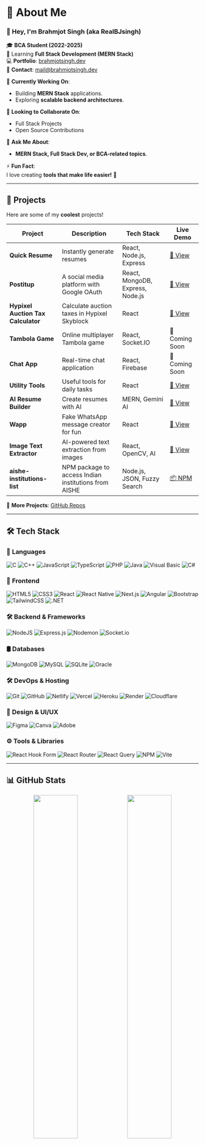 # 💫 About Me  
### 👋 Hey, I'm **Brahmjot Singh** (aka **RealBJsingh**)  

🎓 **BCA Student (2022-2025)**  
🌱 Learning **Full Stack Development (MERN Stack)**  
💻 **Portfolio**: [brahmjotsingh.dev](https://brahmjotsingh.dev)  
📧 **Contact**: [mail@brahmjotsingh.dev](mailto:mail@brahmjotsingh.dev)  

🔭 **Currently Working On**:  
- Building **MERN Stack** applications.  
- Exploring **scalable backend architectures**.  

🤝 **Looking to Collaborate On**:  
- Full Stack Projects  
- Open Source Contributions  

💬 **Ask Me About**:  
- **MERN Stack, Full Stack Dev, or BCA-related topics**.  

⚡ **Fun Fact**:  
I love creating **tools that make life easier!** 🚀  

---

## 🚀 Projects  
Here are some of my **coolest** projects!  

| Project                            | Description                                          | Tech Stack                       | Live Demo                                                       |
| ---------------------------------- | ---------------------------------------------------- | -------------------------------- | --------------------------------------------------------------- |
| **Quick Resume**                   | Instantly generate resumes                           | React, Node.js, Express          | [🔗 View](https://quickresumehack.netlify.app/)                 |
| **Postitup**                       | A social media platform with Google OAuth            | React, MongoDB, Express, Node.js | [🔗 View](https://postitup.netlify.app/)                        |
| **Hypixel Auction Tax Calculator** | Calculate auction taxes in Hypixel Skyblock          | React                            | [🔗 View](https://auction-tax.netlify.app/)                     |
| **Tambola Game**                   | Online multiplayer Tambola game                      | React, Socket.IO                 | 🔗 Coming Soon                                                  |
| **Chat App**                       | Real-time chat application                           | React, Firebase                  | 🔗 Coming Soon                                                  |
| **Utility Tools**                  | Useful tools for daily tasks                         | React                            | [🔗 View](https://tools-utility.netlify.app/)                   |
| **AI Resume Builder**              | Create resumes with AI                               | MERN, Gemini AI                  | [🔗 View](https://aibuildresume.netlify.app/)                   |
| **Wapp**                           | Fake WhatsApp message creator for fun                | React                            | [🔗 View](https://fakemessagetoolwhats-app.netlify.app/)        |
| **Image Text Extractor**           | AI-powered text extraction from images               | React, OpenCV, AI                | [🔗 View](https://image-text-extractor2.vercel.app/)            |
| **aishe-institutions-list**        | NPM package to access Indian institutions from AISHE | Node.js, JSON, Fuzzy Search      | [📦 NPM](https://www.npmjs.com/package/aishe-institutions-list) |




🔗 **More Projects**: [GitHub Repos](https://github.com/BrahmjotSingh0)  

---

## 🛠️ **Tech Stack**  

### 🚀 **Languages**  
![C](https://img.shields.io/badge/c-%2300599C.svg?style=flat&logo=c&logoColor=white) ![C++](https://img.shields.io/badge/c++-%2300599C.svg?style=flat&logo=c%2B%2B&logoColor=white) ![JavaScript](https://img.shields.io/badge/javascript-%23323330.svg?style=flat&logo=javascript&logoColor=%23F7DF1E) ![TypeScript](https://img.shields.io/badge/typescript-%23007ACC.svg?style=flat&logo=typescript&logoColor=white) ![PHP](https://img.shields.io/badge/php-%23777BB4.svg?style=flat&logo=php&logoColor=white) ![Java](https://img.shields.io/badge/java-%23ED8B00.svg?style=flat&logo=java&logoColor=white) ![Visual Basic](https://img.shields.io/badge/Visual%20Basic-%23512BD4.svg?style=flat&logo=dot-net&logoColor=white) ![C#](https://img.shields.io/badge/C%23-239120?style=flat&logo=c-sharp&logoColor=white)  

### 🎨 **Frontend**  
![HTML5](https://img.shields.io/badge/html5-%23E34F26.svg?style=flat&logo=html5&logoColor=white) ![CSS3](https://img.shields.io/badge/css3-%231572B6.svg?style=flat&logo=css3&logoColor=white) ![React](https://img.shields.io/badge/react-%2320232a.svg?style=flat&logo=react&logoColor=%2361DAFB) ![React Native](https://img.shields.io/badge/react_native-%2320232a.svg?style=flat&logo=react&logoColor=%2361DAFB) ![Next.js](https://img.shields.io/badge/Next-black?style=flat&logo=next.js&logoColor=white) ![Angular](https://img.shields.io/badge/angular-%23DD0031.svg?style=flat&logo=angular&logoColor=white) ![Bootstrap](https://img.shields.io/badge/bootstrap-%238511FA.svg?style=flat&logo=bootstrap&logoColor=white) ![TailwindCSS](https://img.shields.io/badge/tailwindcss-%2338B2AC.svg?style=flat&logo=tailwind-css&logoColor=white) ![.NET](https://img.shields.io/badge/.NET-512BD4?style=flat&logo=dot-net&logoColor=white)  

### 🛠 **Backend & Frameworks**  
![NodeJS](https://img.shields.io/badge/node.js-6DA55F?style=flat&logo=node.js&logoColor=white) ![Express.js](https://img.shields.io/badge/express.js-%23404d59.svg?style=flat&logo=express&logoColor=%2361DAFB) ![Nodemon](https://img.shields.io/badge/NODEMON-%23323330.svg?style=flat&logo=nodemon&logoColor=%BBDEAD) ![Socket.io](https://img.shields.io/badge/Socket.io-black?style=flat&logo=socket.io&badgeColor=010101)  

### 🛢 **Databases**  
![MongoDB](https://img.shields.io/badge/MongoDB-%234ea94b.svg?style=flat&logo=mongodb&logoColor=white) ![MySQL](https://img.shields.io/badge/mysql-4479A1.svg?style=flat&logo=mysql&logoColor=white) ![SQLite](https://img.shields.io/badge/sqlite-%2307405e.svg?style=flat&logo=sqlite&logoColor=white) ![Oracle](https://img.shields.io/badge/Oracle-F80000?style=flat&logo=oracle&logoColor=white)  

### 🛠 **DevOps & Hosting**  
![Git](https://img.shields.io/badge/git-%23F05033.svg?style=flat&logo=git&logoColor=white) ![GitHub](https://img.shields.io/badge/github-%23121011.svg?style=flat&logo=github&logoColor=white) ![Netlify](https://img.shields.io/badge/netlify-%23000000.svg?style=flat&logo=netlify&logoColor=#00C7B7) ![Vercel](https://img.shields.io/badge/vercel-%23000000.svg?style=flat&logo=vercel&logoColor=white) ![Heroku](https://img.shields.io/badge/heroku-%23430098.svg?style=flat&logo=heroku&logoColor=white) ![Render](https://img.shields.io/badge/Render-%46E3B7.svg?style=flat&logo=render&logoColor=white) ![Cloudflare](https://img.shields.io/badge/Cloudflare-F38020?style=flat&logo=Cloudflare&logoColor=white)  

### 🎨 **Design & UI/UX**  
![Figma](https://img.shields.io/badge/figma-%23F24E1E.svg?style=flat&logo=figma&logoColor=white) ![Canva](https://img.shields.io/badge/Canva-%2300C4CC.svg?style=flat&logo=Canva&logoColor=white) ![Adobe](https://img.shields.io/badge/adobe-%23FF0000.svg?style=flat&logo=adobe&logoColor=white)  

### ⚙️ **Tools & Libraries**  
![React Hook Form](https://img.shields.io/badge/React%20Hook%20Form-%23EC5990.svg?style=flat&logo=reacthookform&logoColor=white) ![React Router](https://img.shields.io/badge/React_Router-CA4245?style=flat&logo=react-router&logoColor=white) ![React Query](https://img.shields.io/badge/-React%20Query-FF4154?style=flat&logo=react%20query&logoColor=white) ![NPM](https://img.shields.io/badge/NPM-%23CB3837.svg?style=flat&logo=npm&logoColor=white) ![Vite](https://img.shields.io/badge/vite-%23646CFF.svg?style=flat&logo=vite&logoColor=white)  

---

## 📊 GitHub Stats  
<div align="center">
  <img src="https://github-readme-stats.vercel.app/api?username=BrahmjotSingh0&theme=tokyonight&hide_border=false&include_all_commits=true&count_private=true" width="48%" />
  <img src="https://github-readme-streak-stats.herokuapp.com/?user=BrahmjotSingh0&theme=tokyonight&hide_border=false" width="48%" />
  <br>
  <img src="https://github-readme-stats.vercel.app/api/top-langs/?username=BrahmjotSingh0&theme=tokyonight&hide_border=false&layout=compact" width="48%" />
</div>  

---

## 🏆 GitHub Trophies  
<p align="center">
  <img src="https://github-profile-trophy.vercel.app/?username=BrahmjotSingh0&theme=tokyonight&no-frame=false&no-bg=true&margin-w=4" />
</p>  

---

## 🎯 Random Dev Quote  
<p align="center">
  <img src="https://quotes-github-readme.vercel.app/api?type=horizontal&theme=tokyonight" />
</p>  

---

## 📢 Connect with Me  
[![LinkedIn](https://img.shields.io/badge/LinkedIn-%230077B5.svg?logo=linkedin&logoColor=white)](https://linkedin.com/in/brahmjot-singh1)  

💻 **Let's Build Something Amazing!** 🚀  
